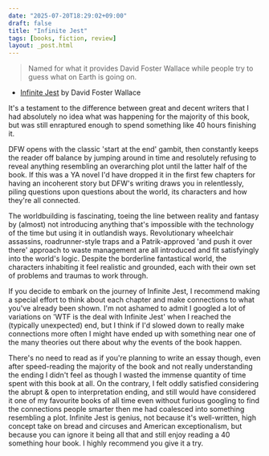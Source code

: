 ```yaml
---
date: "2025-07-20T18:29:02+09:00"
draft: false
title: "Infinite Jest"
tags: [books, fiction, review]
layout: _post.html
---
```


> Named for what it provides David Foster Wallace while people try to guess what on Earth is going on.

- [Infinite Jest](https://www.goodreads.com/book/show/6759.Infinite_Jest) by David Foster Wallace

It's a testament to the difference between great and decent writers that I had absolutely no idea what was happening for the majority of this book, but was still enraptured enough to spend something like 40 hours finishing it.

DFW opens with the classic 'start at the end' gambit, then constantly keeps the reader off balance by jumping around in time and resolutely refusing to reveal anything resembling an overarching plot until the latter half of the book. If this was a YA novel I'd have dropped it in the first few chapters for having an incoherent story but DFW's writing draws you in relentlessly, piling questions upon questions about the world, its characters and how they're all connected.

The worldbuilding is fascinating, toeing the line between reality and fantasy by (almost) not introducing anything that's impossible with the technology of the time but using it in outlandish ways. Revolutionary wheelchair assassins, roadrunner-style traps and a Patrik-approved 'and push it over there' approach to waste management are all introduced and fit satisfyingly into the world's logic. Despite the borderline fantastical world, the characters inhabiting it feel realistic and grounded, each with their own set of problems and traumas to work through.

If you decide to embark on the journey of Infinite Jest, I recommend making a special effort to think about each chapter and make connections to what you've already been shown. I'm not ashamed to admit I googled a lot of variations on 'WTF is the deal with Infinite Jest' when I reached the (typically unexpected) end, but I think if I'd slowed down to really make connections more often I might have ended up with something near one of the many theories out there about why the events of the book happen.

There's no need to read as if you're planning to write an essay though, even after speed-reading the majority of the book and not really understanding the ending I didn't feel as though I wasted the immense quantity of time spent with this book at all. On the contrary, I felt oddly satisfied considering the abrupt & open to interpretation ending, and still would have considered it one of my favourite books of all time even without furious googling to find the connections people smarter then me had coalesced into something resembling a plot. Infinite Jest is genius, not because it's well-written, high concept take on bread and circuses and American exceptionalism, but because you can ignore it being all that and still enjoy reading a 40 something hour book. I highly recommend you give it a try.
